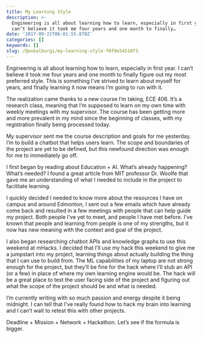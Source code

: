 ```yaml
---
title: My Learning Style
description: >-
  Engineering is all about learning how to learn, especially in first year. I
  can’t believe it took me four years and one month to finally…
date: '2017-09-21T06:01:55.878Z'
categories: []
keywords: []
slug: /@askalburgi/my-learning-style-f0f9e54510f3
---
```


Engineering is all about learning how to learn, especially in first year. I can’t believe it took me four years and one month to finally figure out my most preferred style. This is something I’ve strived to learn about myself for years, and finally learning it now means I’m going to run with it.

The realization came thanks to a new course I’m taking, ECE 406. It’s a research class, meaning that I’m supposed to learn on my own time with weekly meetings with my supervisor. The course has been getting more and more prevalent in my mind since the beginning of classes, with my registration finally being processed today.

My supervisor sent me the course description and goals for me yesterday. I’m to build a chatbot that helps users learn. The scope and boundaries of the project are yet to be defined, but this newfound direction was enough for me to immediately go off.

I first began by reading about Education + AI. What’s already happening? What’s needed? I found a great article from MIT professor Dr. Woolfe that gave me an understanding of what I needed to include in the project to facilitate learning.

I quickly decided I needed to know more about the resources I have on campus and around Edmonton, I sent out a few emails which have already come back and resulted in a few meetings with people that can help guide my project. Both people I’ve yet to meet, and people I have met before. I’ve known that people and learning from people is one of my strengths, but it now has new meaning with the context and goal of the project.

I also began researching chatbot APIs and knowledge graphs to use this weekend at mHacks. I decided that I’ll use my hack this weekend to give me a jumpstart into my project, learning things about actually building the thing that I can use to build from. The ML capabilities of my laptop are not strong enough for the project, but they’ll be fine for the hack where I’ll stub an API (or a few) in place of where my own learning engine would be. The hack will be a great place to test the user facing side of the project and figuring out what the scope of the project should be and what is needed.

I’m currently writing with so much passion and energy despite it being midnight. I can tell that I’ve really found how to hack my brain into learning and I can’t wait to retest this with other projects.

Deadline + Mission + Network + Hackathon. Let’s see if the formula is bigger.
